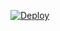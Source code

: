 [![Deploy](https://www.herokucdn.com/deploy/button.svg)](https://heroku.com/deploy?template=https://github.com/StingxD/MissSabrina.git)

